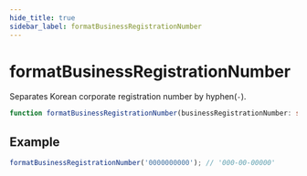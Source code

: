 ```yaml
---
hide_title: true
sidebar_label: formatBusinessRegistrationNumber
---
```


# formatBusinessRegistrationNumber

Separates Korean corporate registration number by hyphen(`-`).

```typescript
function formatBusinessRegistrationNumber(businessRegistrationNumber: string): string;
```

## Example

```typescript
formatBusinessRegistrationNumber('0000000000'); // '000-00-00000'
```
